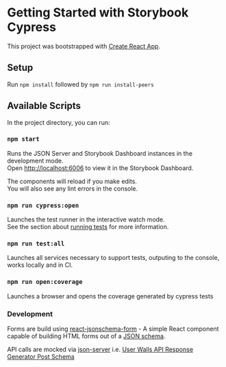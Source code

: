 # Getting Started with Storybook Cypress

This project was bootstrapped with [Create React App](https://github.com/facebook/create-react-app).

## Setup

Run `npm install` followed by `npm run install-peers`

## Available Scripts

In the project directory, you can run:

### `npm start`

Runs the JSON Server and Storybook Dashboard instances in the development mode.\
Open [http://localhost:6006](http://localhost:6006) to view it in the Storybook Dashboard.

The components will reload if you make edits.\
You will also see any lint errors in the console.


### `npm run cypress:open`

Launches the test runner in the interactive watch mode.\
See the section about [running tests](https://facebook.github.io/create-react-app/docs/running-tests) for more information.

### `npm run test:all`

Launches all services necessary to support tests, outputing to the console, works locally and in CI.

### `npm run open:coverage`

Launches a browser and opens the coverage generated by cypress tests

### Development

Forms are build using [react-jsonschema-form](https://react-jsonschema-form.readthedocs.io/en/latest/) - 
A simple React component capable of building HTML forms out of a [JSON schema](http://json-schema.org/).

API calls are mocked via [json-server](https://github.com/typicode/json-server) i.e.
[User Walls API Response Generator Post Schema](http://localhost:3030/userWallsAPIResponseGeneratorPostSchema )
